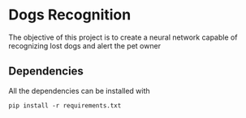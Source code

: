 # Dogs Recognition

The objective of this project is to create a neural network capable of recognizing lost dogs and alert the pet owner

## Dependencies

All the dependencies can be installed with

```
pip install -r requirements.txt
```
